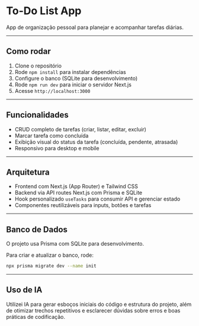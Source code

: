 # To-Do List App

App de organização pessoal para planejar e acompanhar tarefas diárias.

---

## Como rodar

1. Clone o repositório  
2. Rode `npm install` para instalar dependências  
3. Configure o banco (SQLite para desenvolvimento)  
4. Rode `npm run dev` para iniciar o servidor Next.js  
5. Acesse `http://localhost:3000`

---

## Funcionalidades

- CRUD completo de tarefas (criar, listar, editar, excluir)  
- Marcar tarefa como concluída  
- Exibição visual do status da tarefa (concluída, pendente, atrasada)  
- Responsivo para desktop e mobile

---

## Arquitetura

- Frontend com Next.js (App Router) e Tailwind CSS  
- Backend via API routes Next.js com Prisma e SQLite  
- Hook personalizado `useTasks` para consumir API e gerenciar estado  
- Componentes reutilizáveis para inputs, botões e tarefas


---

## Banco de Dados

O projeto usa Prisma com SQLite para desenvolvimento.

Para criar e atualizar o banco, rode:

```bash
npx prisma migrate dev --name init
```
---

## Uso de IA

Utilizei IA para gerar esboços iniciais do código e estrutura do projeto, além de otimizar trechos repetitivos e esclarecer dúvidas sobre erros e boas práticas de codificação.